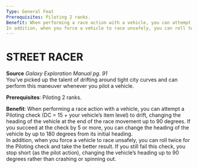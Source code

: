 ```yaml
---
Type: General Feat
Prerequisites: Piloting 2 ranks.
Benefit: When performing a race action with a vehicle, you can attempt a Piloting check (DC = 15 + your vehicle’s item level) to drift, changing the heading of the vehicle at the end of the race movement up to 90 degrees. If you succeed at the check by 5 or more, you can change the heading of the vehicle by up to 180 degrees from its initial heading.  
In addition, when you force a vehicle to race unsafely, you can roll twice for the Piloting check and take the better result. If you still fail this check, you stop short (as the pilot action), changing the vehicle’s heading up to 90 degrees rather than crashing or spinning out.
---
```

# STREET RACER
**Source** _Galaxy Exploration Manual pg. 91_  
You’ve picked up the talent of drifting around tight city curves and can perform this maneuver whenever you pilot a vehicle.

**Prerequisites**: Piloting 2 ranks.

**Benefit**: When performing a race action with a vehicle, you can attempt a Piloting check (DC = 15 + your vehicle’s item level) to drift, changing the heading of the vehicle at the end of the race movement up to 90 degrees. If you succeed at the check by 5 or more, you can change the heading of the vehicle by up to 180 degrees from its initial heading.  
In addition, when you force a vehicle to race unsafely, you can roll twice for the Piloting check and take the better result. If you still fail this check, you stop short (as the pilot action), changing the vehicle’s heading up to 90 degrees rather than crashing or spinning out.